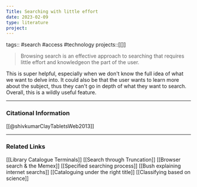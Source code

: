 ```yaml
---
Title: Searching with little effort
date: 2023-02-09
type: literature
project:
---
```

tags:: #search #access #technology 
projects::[[]]

> Browsing search is an effective approach to searching that requires little effort and knowledgeon the part of the user.

This is super helpful, especially when we don't know the full idea of what we want to delve into. It could also be that the user wants to learn more about the subject, thus they can't go in depth of what they want to search. Overall, this is a wildly useful feature.

---
### Citational Information

[[@shivkumarClayTabletsWeb2013]]

---

### Related Links

[[Library Catalogue Terminals]]
[[Search through Truncation]]
[[Browser search & the Memex]]
[[Specified searching process]]
[[Bush explaining internet searchs]]
[[Cataloguing under the right title]]
[[Classifying based on science]]